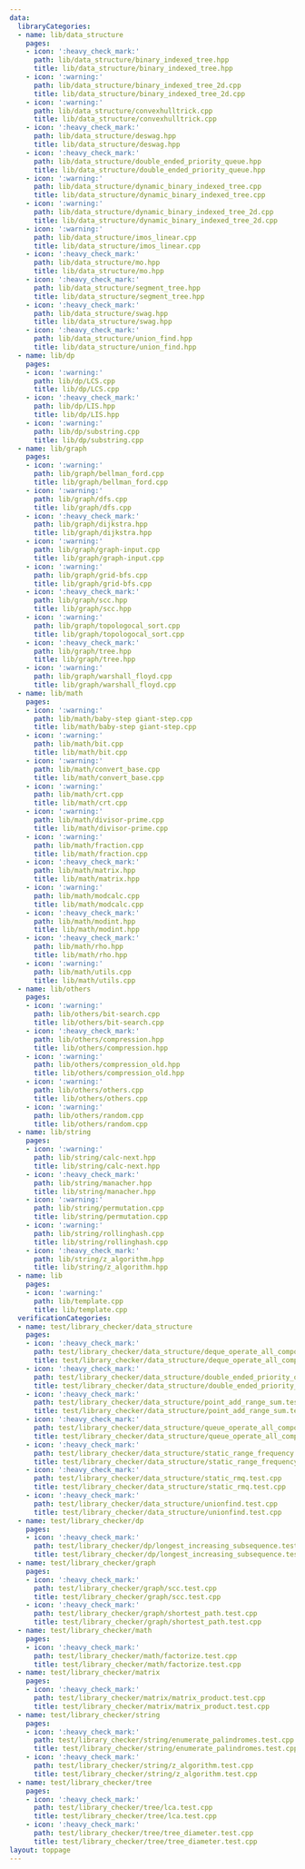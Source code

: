 ```yaml
---
data:
  libraryCategories:
  - name: lib/data_structure
    pages:
    - icon: ':heavy_check_mark:'
      path: lib/data_structure/binary_indexed_tree.hpp
      title: lib/data_structure/binary_indexed_tree.hpp
    - icon: ':warning:'
      path: lib/data_structure/binary_indexed_tree_2d.cpp
      title: lib/data_structure/binary_indexed_tree_2d.cpp
    - icon: ':warning:'
      path: lib/data_structure/convexhulltrick.cpp
      title: lib/data_structure/convexhulltrick.cpp
    - icon: ':heavy_check_mark:'
      path: lib/data_structure/deswag.hpp
      title: lib/data_structure/deswag.hpp
    - icon: ':heavy_check_mark:'
      path: lib/data_structure/double_ended_priority_queue.hpp
      title: lib/data_structure/double_ended_priority_queue.hpp
    - icon: ':warning:'
      path: lib/data_structure/dynamic_binary_indexed_tree.cpp
      title: lib/data_structure/dynamic_binary_indexed_tree.cpp
    - icon: ':warning:'
      path: lib/data_structure/dynamic_binary_indexed_tree_2d.cpp
      title: lib/data_structure/dynamic_binary_indexed_tree_2d.cpp
    - icon: ':warning:'
      path: lib/data_structure/imos_linear.cpp
      title: lib/data_structure/imos_linear.cpp
    - icon: ':heavy_check_mark:'
      path: lib/data_structure/mo.hpp
      title: lib/data_structure/mo.hpp
    - icon: ':heavy_check_mark:'
      path: lib/data_structure/segment_tree.hpp
      title: lib/data_structure/segment_tree.hpp
    - icon: ':heavy_check_mark:'
      path: lib/data_structure/swag.hpp
      title: lib/data_structure/swag.hpp
    - icon: ':heavy_check_mark:'
      path: lib/data_structure/union_find.hpp
      title: lib/data_structure/union_find.hpp
  - name: lib/dp
    pages:
    - icon: ':warning:'
      path: lib/dp/LCS.cpp
      title: lib/dp/LCS.cpp
    - icon: ':heavy_check_mark:'
      path: lib/dp/LIS.hpp
      title: lib/dp/LIS.hpp
    - icon: ':warning:'
      path: lib/dp/substring.cpp
      title: lib/dp/substring.cpp
  - name: lib/graph
    pages:
    - icon: ':warning:'
      path: lib/graph/bellman_ford.cpp
      title: lib/graph/bellman_ford.cpp
    - icon: ':warning:'
      path: lib/graph/dfs.cpp
      title: lib/graph/dfs.cpp
    - icon: ':heavy_check_mark:'
      path: lib/graph/dijkstra.hpp
      title: lib/graph/dijkstra.hpp
    - icon: ':warning:'
      path: lib/graph/graph-input.cpp
      title: lib/graph/graph-input.cpp
    - icon: ':warning:'
      path: lib/graph/grid-bfs.cpp
      title: lib/graph/grid-bfs.cpp
    - icon: ':heavy_check_mark:'
      path: lib/graph/scc.hpp
      title: lib/graph/scc.hpp
    - icon: ':warning:'
      path: lib/graph/topologocal_sort.cpp
      title: lib/graph/topologocal_sort.cpp
    - icon: ':heavy_check_mark:'
      path: lib/graph/tree.hpp
      title: lib/graph/tree.hpp
    - icon: ':warning:'
      path: lib/graph/warshall_floyd.cpp
      title: lib/graph/warshall_floyd.cpp
  - name: lib/math
    pages:
    - icon: ':warning:'
      path: lib/math/baby-step giant-step.cpp
      title: lib/math/baby-step giant-step.cpp
    - icon: ':warning:'
      path: lib/math/bit.cpp
      title: lib/math/bit.cpp
    - icon: ':warning:'
      path: lib/math/convert_base.cpp
      title: lib/math/convert_base.cpp
    - icon: ':warning:'
      path: lib/math/crt.cpp
      title: lib/math/crt.cpp
    - icon: ':warning:'
      path: lib/math/divisor-prime.cpp
      title: lib/math/divisor-prime.cpp
    - icon: ':warning:'
      path: lib/math/fraction.cpp
      title: lib/math/fraction.cpp
    - icon: ':heavy_check_mark:'
      path: lib/math/matrix.hpp
      title: lib/math/matrix.hpp
    - icon: ':warning:'
      path: lib/math/modcalc.cpp
      title: lib/math/modcalc.cpp
    - icon: ':heavy_check_mark:'
      path: lib/math/modint.hpp
      title: lib/math/modint.hpp
    - icon: ':heavy_check_mark:'
      path: lib/math/rho.hpp
      title: lib/math/rho.hpp
    - icon: ':warning:'
      path: lib/math/utils.cpp
      title: lib/math/utils.cpp
  - name: lib/others
    pages:
    - icon: ':warning:'
      path: lib/others/bit-search.cpp
      title: lib/others/bit-search.cpp
    - icon: ':heavy_check_mark:'
      path: lib/others/compression.hpp
      title: lib/others/compression.hpp
    - icon: ':warning:'
      path: lib/others/compression_old.hpp
      title: lib/others/compression_old.hpp
    - icon: ':warning:'
      path: lib/others/others.cpp
      title: lib/others/others.cpp
    - icon: ':warning:'
      path: lib/others/random.cpp
      title: lib/others/random.cpp
  - name: lib/string
    pages:
    - icon: ':warning:'
      path: lib/string/calc-next.hpp
      title: lib/string/calc-next.hpp
    - icon: ':heavy_check_mark:'
      path: lib/string/manacher.hpp
      title: lib/string/manacher.hpp
    - icon: ':warning:'
      path: lib/string/permutation.cpp
      title: lib/string/permutation.cpp
    - icon: ':warning:'
      path: lib/string/rollinghash.cpp
      title: lib/string/rollinghash.cpp
    - icon: ':heavy_check_mark:'
      path: lib/string/z_algorithm.hpp
      title: lib/string/z_algorithm.hpp
  - name: lib
    pages:
    - icon: ':warning:'
      path: lib/template.cpp
      title: lib/template.cpp
  verificationCategories:
  - name: test/library_checker/data_structure
    pages:
    - icon: ':heavy_check_mark:'
      path: test/library_checker/data_structure/deque_operate_all_composite.test.cpp
      title: test/library_checker/data_structure/deque_operate_all_composite.test.cpp
    - icon: ':heavy_check_mark:'
      path: test/library_checker/data_structure/double_ended_priority_queue.test.cpp
      title: test/library_checker/data_structure/double_ended_priority_queue.test.cpp
    - icon: ':heavy_check_mark:'
      path: test/library_checker/data_structure/point_add_range_sum.test.cpp
      title: test/library_checker/data_structure/point_add_range_sum.test.cpp
    - icon: ':heavy_check_mark:'
      path: test/library_checker/data_structure/queue_operate_all_composite.test.cpp
      title: test/library_checker/data_structure/queue_operate_all_composite.test.cpp
    - icon: ':heavy_check_mark:'
      path: test/library_checker/data_structure/static_range_frequency.test.cpp
      title: test/library_checker/data_structure/static_range_frequency.test.cpp
    - icon: ':heavy_check_mark:'
      path: test/library_checker/data_structure/static_rmq.test.cpp
      title: test/library_checker/data_structure/static_rmq.test.cpp
    - icon: ':heavy_check_mark:'
      path: test/library_checker/data_structure/unionfind.test.cpp
      title: test/library_checker/data_structure/unionfind.test.cpp
  - name: test/library_checker/dp
    pages:
    - icon: ':heavy_check_mark:'
      path: test/library_checker/dp/longest_increasing_subsequence.test.cpp
      title: test/library_checker/dp/longest_increasing_subsequence.test.cpp
  - name: test/library_checker/graph
    pages:
    - icon: ':heavy_check_mark:'
      path: test/library_checker/graph/scc.test.cpp
      title: test/library_checker/graph/scc.test.cpp
    - icon: ':heavy_check_mark:'
      path: test/library_checker/graph/shortest_path.test.cpp
      title: test/library_checker/graph/shortest_path.test.cpp
  - name: test/library_checker/math
    pages:
    - icon: ':heavy_check_mark:'
      path: test/library_checker/math/factorize.test.cpp
      title: test/library_checker/math/factorize.test.cpp
  - name: test/library_checker/matrix
    pages:
    - icon: ':heavy_check_mark:'
      path: test/library_checker/matrix/matrix_product.test.cpp
      title: test/library_checker/matrix/matrix_product.test.cpp
  - name: test/library_checker/string
    pages:
    - icon: ':heavy_check_mark:'
      path: test/library_checker/string/enumerate_palindromes.test.cpp
      title: test/library_checker/string/enumerate_palindromes.test.cpp
    - icon: ':heavy_check_mark:'
      path: test/library_checker/string/z_algorithm.test.cpp
      title: test/library_checker/string/z_algorithm.test.cpp
  - name: test/library_checker/tree
    pages:
    - icon: ':heavy_check_mark:'
      path: test/library_checker/tree/lca.test.cpp
      title: test/library_checker/tree/lca.test.cpp
    - icon: ':heavy_check_mark:'
      path: test/library_checker/tree/tree_diameter.test.cpp
      title: test/library_checker/tree/tree_diameter.test.cpp
layout: toppage
---
```

